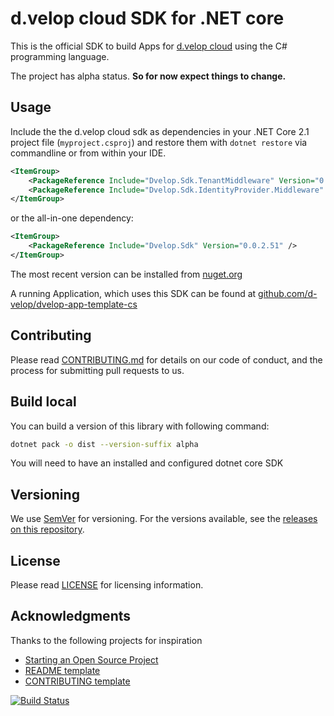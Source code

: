 # d.velop cloud SDK for .NET core

This is the official SDK to build Apps for [d.velop cloud](https://www.d-velop.de/cloud/) using
the C# programming language.

The project has alpha status. **So for now expect things to change.**



## Usage

Include the the d.velop cloud sdk as dependencies in your .NET Core 2.1 project file (`myproject.csproj`) and restore them with `dotnet restore` via commandline or from within your IDE.

```xml
<ItemGroup>
    <PackageReference Include="Dvelop.Sdk.TenantMiddleware" Version="0.0.2.51" />
    <PackageReference Include="Dvelop.Sdk.IdentityProvider.Middleware" Version="0.0.2.51" />
</ItemGroup>
```

or the all-in-one dependency:

```xml
<ItemGroup>
    <PackageReference Include="Dvelop.Sdk" Version="0.0.2.51" />
</ItemGroup>
```

The most recent version can be installed from [nuget.org](https://www.nuget.org/packages/Dvelop.Sdk)

A running Application, which uses this SDK can be found at [github.com/d-velop/dvelop-app-template-cs](https://github.com/d-velop/dvelop-app-template-cs)

## Contributing

Please read [CONTRIBUTING.md](CONTRIBUTING.md) for details on our code of conduct,
and the process for submitting pull requests to us.

## Build local

You can build a version of this library with following command:

```bash
dotnet pack -o dist --version-suffix alpha
```

You will need to have an installed and configured dotnet core SDK

## Versioning

We use [SemVer](http://semver.org/) for versioning. For the versions available, see
the [releases on this repository](https://github.com/d-velop/dvelop-sdk-cs/releases).

## License

Please read [LICENSE](LICENSE) for licensing information.

## Acknowledgments

Thanks to the following projects for inspiration

* [Starting an Open Source Project](https://opensource.guide/starting-a-project/)
* [README template](https://gist.github.com/PurpleBooth/109311bb0361f32d87a2)
* [CONTRIBUTING template](https://github.com/nayafia/contributing-template/blob/main/CONTRIBUTING-template.md)

[![Build Status](https://travis-ci.com/d-velop/dvelop-sdk-cs.svg?branch=main)](https://travis-ci.com/d-velop/dvelop-sdk-cs)
